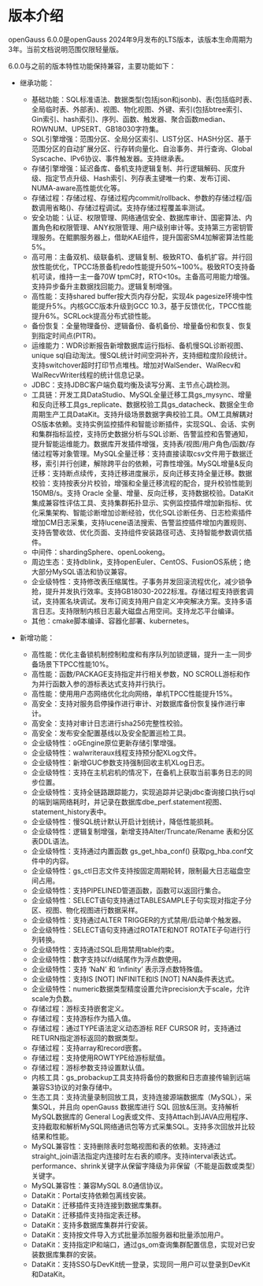 # 版本介绍<a name="ZH-CN_TOPIC_0289899200"></a>

openGauss 6.0.0是openGauss 2024年9月发布的LTS版本，该版本生命周期为3年。当前文档说明范围仅限轻量版。

6.0.0与之前的版本特性功能保持兼容，主要功能如下：

- 继承功能：

  -   基础功能：SQL标准语法、数据类型(包括json和jsonb)、表\(包括临时表、全局临时表、外部表\)、视图、物化视图、外键、索引\(包括btree索引、Gin索引、hash索引\)、序列、函数、触发器、聚合函数median、ROWNUM、UPSERT、GB18030字符集。
  -   SQL引擎增强：范围分区、全局分区索引、LIST分区、HASH分区、基于范围分区的自动扩展分区、行存转向量化、自治事务、并行查询、Global Syscache、IPv6协议、事件触发器。支持继承表。
  -   存储引擎增强：延迟备库、备机支持逻辑复制、并行逻辑解码、灰度升级、指定节点升级、Hash索引、列存表主键唯一约束、发布订阅、NUMA-aware高性能优化等。
  -   存储过程：存储过程、存储过程内commit/rollback、参数的存储过程/函数调用省略\(\)、存储过程调试。支持存储过程覆盖率测试。
  -   安全功能：认证、权限管理、网络通信安全、数据库审计、国密算法、内置角色和权限管理、ANY权限管理、用户级别审计等。支持第三方密钥管理服务。在鲲鹏服务器上，借助KAE组件，提升国密SM4加解密算法性能5%。
  -   高可用：主备双机、级联备机、逻辑复制、极致RTO、备机扩容。并行回放性能优化，TPCC场景备机redo性能提升50%~100%。极致RTO支持备机可读，维持一主一备70W tpmC时，RTO<10s。主备高可用能力增强。支持异步备升主数据找回能力。逻辑复制增强。
  -   高性能：支持shared buffer按大页内存分配，实现4k pagesize环境中性能提升5%。内核GCC版本升级到GCC 10.3，基于反馈优化，TPCC性能提升6%。SCRLock提高分布式锁性能。
  -   备份恢复：全量物理备份、逻辑备份、备机备份、增量备份和恢复、恢复到指定时间点\(PITR\)。
  -   运维能力：WDR诊断报告新增数据库运行指标、备机慢SQL诊断视图、unique sql自动淘汰。慢SQL统计时间空洞补齐，支持细粒度阶段统计。支持switchover超时打印节点堆栈。增加对WalSender、WalRecv和WalRecvWriter线程的统计信息记录。
  -   JDBC：支持JDBC客户端负载均衡及读写分离、主节点心跳检测。
  -   工具链：开发工具DataStudio、MySQL全量迁移工具gs_mysync、增量和反向迁移工具gs_replicate、数据校验工具gs_datacheck、数据全生命周期生产工具DataKit。支持升级场景数据字典校验工具。OM工具解耦对OS版本依赖。支持实例监控插件和智能诊断插件，实现SQL、会话、实例和集群指标监控，支持历史数据分析与SQL诊断、告警监控和告警通知，提升智能运维能力。数据库开发插件增强，支持表/视图/用户角色/函数/存储过程等对象管理。MySQL全量迁移：支持直接读取csv文件用于数据迁移，索引并行创建，解除跨平台的依赖，可靠性增强。MySQL增量&反向迁移：支持断点续传，支持迁移进度展示，反向迁移支持全量迁移。数据校验：支持按表分片校验，增强和全量迁移流程的配合，提升校验性能到150MB/s。支持 Oracle 全量、增量、反向迁移，支持数据校验。DataKit集成兼容性评估工具、支持集群拓扑显示、实例监控插件增加新指标、优化采集架构、智能诊断增加诊断经验，优化SQL诊断任务、日志检索插件增加CM日志采集，支持lucene语法搜索、告警监控插件增加内置规则、支持告警收敛、优化页面、支持组件安装路径可选、支持智能参数调优插件。
  -   中间件：shardingSphere、openLookeng。
  -   周边生态：支持dblink，支持openEuler、CentOS、FusionOS系统；绝大部分MySQL语法和协议兼容。
  -   企业级特性：支持修改表压缩属性。子事务并发回滚流程优化，减少锁争抢，提升并发执行效率。支持GB18030-2022标准。存储过程支持嵌套调试，支持匿名块调试。发布订阅支持用户自定义冲突解决方案。支持多语言日志。支持限制内核日志最大磁盘占用空间。支持龙芯平台编译。
  -   其他：cmake脚本编译、容器化部署、kubernetes。

- 新增功能：
  - 高性能：优化主备锁机制控制粒度和有序队列加锁逻辑，提升一主一同步备场景下TPCC性能10%。
  - 高性能：函数/PACKAGE支持指定并行相关参数，NO SCROLL游标和作为并行函数入参的游标表达式支持并行执行。
  - 高性能：使用用户态网络优化北向网络，单机TPCC性能提升15%。
  - 高安全：支持对服务启停操作进行审计、对数据库备份恢复操作进行审计。
  - 高安全：支持对审计日志进行sha256完整性校验。
  - 高安全：发布安全配置基线以及安全配置巡检工具。
  - 企业级特性：oGEngine原位更新存储引擎增强。
  - 企业级特性：walwriteraux线程支持预分配XLog文件。
  - 企业级特性：新增GUC参数支持强制回收主机XLog日志。
  - 企业级特性：支持在主机宕机的情况下，在备机上获取当前事务日志的同步位置。
  - 企业级特性：支持全链路跟踪能力，实现追踪并记录jdbc查询接口执行sql的端到端网络耗时，并记录在数据库dbe_perf.statement视图、statement_history表中。
  - 企业级特性：慢SQL统计默认开启计划统计，降低性能损耗。
  - 企业级特性：逻辑复制增强，新增支持Alter/Truncate/Rename 表和分区表DDL语法。
  - 企业级特性：支持通过内置函数 gs_get_hba_conf() 获取pg_hba.conf文件中的内容。
  - 企业级特性：gs_ctl日志文件支持按固定周期轮转，限制最大日志磁盘空间占用。
  - 企业级特性：支持PIPELINED管道函数，函数可以返回行集合。
  - 企业级特性：SELECT语句支持通过TABLESAMPLE子句实现对指定子分区、视图、物化视图进行数据采样。
  - 企业级特性：支持通过ALTER TRIGGER的方式禁用/启动单个触发器。
  - 企业级特性：SELECT语句支持通过ROTATE和NOT ROTATE子句进行行列转换。
  - 企业级特性：支持通过SQL启用禁用table约束。
  - 企业级特性：数字支持以f/d结尾作为浮点数使用。
  - 企业级特性：支持 ‘NaN’ 和 ‘infinity’ 表示浮点数特殊值。
  - 企业级特性：支持IS [NOT] INFINITE和IS [NOT] NAN条件表达式。
  - 企业级特性：numeric数据类型精度设置允许precision大于scale，允许scale为负数。
  - 存储过程：游标支持嵌套定义。
  - 存储过程：支持游标作为插入值。
  - 存储过程：通过TYPE语法定义动态游标 REF CURSOR 时，支持通过RETURN指定游标返回的数据类型。
  - 存储过程：支持array和record嵌套。
  - 存储过程：支持使用ROWTYPE给游标赋值。
  - 存储过程：游标参数支持设置默认值。
  - 内核工具：gs_probackup工具支持将备份的数据和日志直接传输到远端兼容S3协议的对象存储中。
  - 生态工具：支持流量录制回放工具，支持连接源端数据库（MySQL），采集SQL，并且向 openGauss 数据库进行 SQL 回放&压测。支持解析MySQL数据库的 General Log表或文件、支持Attach到JAVA应用程序、支持截取和解析MySQL网络通讯包等方式采集SQL。支持多次回放并比较结果和性能。
  - MySQL兼容性：支持删除表时忽略视图和表的依赖。支持通过straight_join语法指定内连接时左右表的顺序。支持interval表达式。 performance、shrink关键字从保留字降级为非保留（不能是函数或类型）关键字。
  - MySQL兼容性：兼容MySQL 8.0通信协议。
  - DataKit：Portal支持依赖包离线安装。
  - DataKit：迁移插件支持连接到数据库集群。
  - DataKit：迁移插件支持指定表迁移。
  - DataKit：支持多数据库集群并行安装。
  - DataKit：支持按文件导入方式批量添加服务器和批量添加用户。
  - DataKit：支持指定IP和端口，通过gs_om查询集群配置信息，实现对已安装数据库集群的安装。
  - DataKit：支持SSO与DevKit统一登录，实现同一用户可以登录到DevKit和DataKit。
